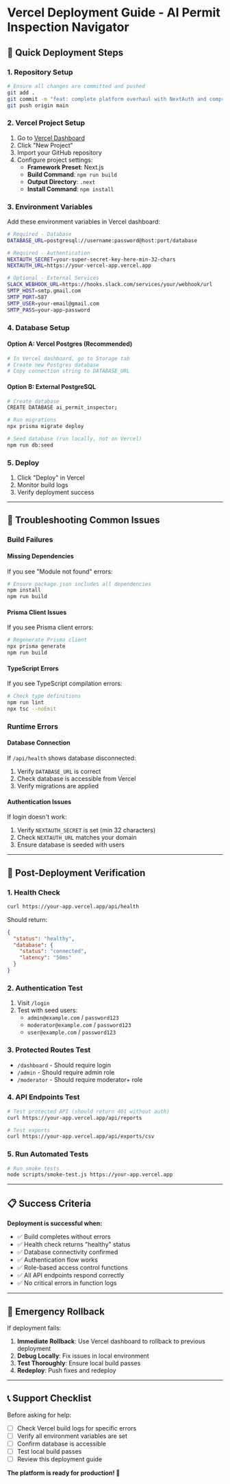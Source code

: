 # Vercel Deployment Guide - AI Permit Inspection Navigator

## 🚀 **Quick Deployment Steps**

### **1. Repository Setup**
```bash
# Ensure all changes are committed and pushed
git add .
git commit -m "feat: complete platform overhaul with NextAuth and comprehensive schema"
git push origin main
```

### **2. Vercel Project Setup**
1. Go to [Vercel Dashboard](https://vercel.com/dashboard)
2. Click "New Project"
3. Import your GitHub repository
4. Configure project settings:
   - **Framework Preset**: Next.js
   - **Build Command**: `npm run build`
   - **Output Directory**: `.next`
   - **Install Command**: `npm install`

### **3. Environment Variables**
Add these environment variables in Vercel dashboard:

```bash
# Required - Database
DATABASE_URL=postgresql://username:password@host:port/database

# Required - Authentication
NEXTAUTH_SECRET=your-super-secret-key-here-min-32-chars
NEXTAUTH_URL=https://your-vercel-app.vercel.app

# Optional - External Services
SLACK_WEBHOOK_URL=https://hooks.slack.com/services/your/webhook/url
SMTP_HOST=smtp.gmail.com
SMTP_PORT=587
SMTP_USER=your-email@gmail.com
SMTP_PASS=your-app-password
```

### **4. Database Setup**

#### **Option A: Vercel Postgres (Recommended)**
```bash
# In Vercel dashboard, go to Storage tab
# Create new Postgres database
# Copy connection string to DATABASE_URL
```

#### **Option B: External PostgreSQL**
```bash
# Create database
CREATE DATABASE ai_permit_inspector;

# Run migrations
npx prisma migrate deploy

# Seed database (run locally, not on Vercel)
npm run db:seed
```

### **5. Deploy**
1. Click "Deploy" in Vercel
2. Monitor build logs
3. Verify deployment success

---

## 🔧 **Troubleshooting Common Issues**

### **Build Failures**

#### **Missing Dependencies**
If you see "Module not found" errors:
```bash
# Ensure package.json includes all dependencies
npm install
npm run build
```

#### **Prisma Client Issues**
If you see Prisma client errors:
```bash
# Regenerate Prisma client
npx prisma generate
npm run build
```

#### **TypeScript Errors**
If you see TypeScript compilation errors:
```bash
# Check type definitions
npm run lint
npx tsc --noEmit
```

### **Runtime Errors**

#### **Database Connection**
If `/api/health` shows database disconnected:
1. Verify `DATABASE_URL` is correct
2. Check database is accessible from Vercel
3. Verify migrations are applied

#### **Authentication Issues**
If login doesn't work:
1. Verify `NEXTAUTH_SECRET` is set (min 32 characters)
2. Check `NEXTAUTH_URL` matches your domain
3. Ensure database is seeded with users

---

## 🎯 **Post-Deployment Verification**

### **1. Health Check**
```bash
curl https://your-app.vercel.app/api/health
```
Should return:
```json
{
  "status": "healthy",
  "database": {
    "status": "connected",
    "latency": "50ms"
  }
}
```

### **2. Authentication Test**
1. Visit `/login`
2. Test with seed users:
   - `admin@example.com` / `password123`
   - `moderator@example.com` / `password123`
   - `user@example.com` / `password123`

### **3. Protected Routes Test**
- `/dashboard` - Should require login
- `/admin` - Should require admin role
- `/moderator` - Should require moderator+ role

### **4. API Endpoints Test**
```bash
# Test protected API (should return 401 without auth)
curl https://your-app.vercel.app/api/reports

# Test exports
curl https://your-app.vercel.app/api/exports/csv
```

### **5. Run Automated Tests**
```bash
# Run smoke tests
node scripts/smoke-test.js https://your-app.vercel.app
```

---

## 📋 **Success Criteria**

**Deployment is successful when:**
- ✅ Build completes without errors
- ✅ Health check returns "healthy" status
- ✅ Database connectivity confirmed
- ✅ Authentication flow works
- ✅ Role-based access control functions
- ✅ All API endpoints respond correctly
- ✅ No critical errors in function logs

---

## 🚨 **Emergency Rollback**

If deployment fails:
1. **Immediate Rollback**: Use Vercel dashboard to rollback to previous deployment
2. **Debug Locally**: Fix issues in local environment
3. **Test Thoroughly**: Ensure local build passes
4. **Redeploy**: Push fixes and redeploy

---

## 📞 **Support Checklist**

Before asking for help:
- [ ] Check Vercel build logs for specific errors
- [ ] Verify all environment variables are set
- [ ] Confirm database is accessible
- [ ] Test local build passes
- [ ] Review this deployment guide

**The platform is ready for production! 🎉**